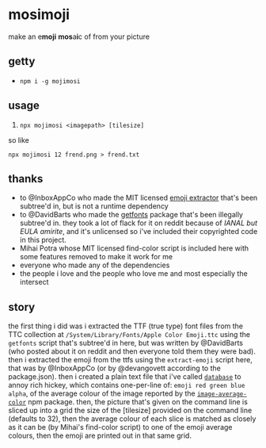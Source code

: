# mosimoji

make an e**moji** **mos**a**i**c of from your picture

## getty

- `npm i -g mojimosi`

## usage

1. `npx mojimosi <imagepath> [tilesize]`

so like

`npx mojimosi 12 frend.png > frend.txt`

## thanks

- to @InboxAppCo who made the MIT licensed [emoji extractor](https://github.com/InboxAppCo/extract-emoji) that's been subtree'd in, but is not a runtime dependency
- to @DavidBarts who made the [getfonts](https://github.com/DavidBarts/getfonts) package that's been illegally subtree'd in. they took a lot of flack for it on reddit because of _IANAL but EULA amirite_, and it's unlicensed so i've included their copyrighted code in this project.
- Mihai Potra whose MIT licensed find-color script is included here with some features removed to make it work for me
- everyone who made any of the dependencies
- the people i love and the people who love me and most especially the intersect

## story

the first thing i did was i extracted the TTF (true type) font files from the
TTC collection at `/System/Library/Fonts/Apple Color Emoji.ttc` using the
`getfonts` script that's subtree'd in here, but was written by @DavidBarts (who
posted about it on reddit and then everyone told them they were bad). then i
extracted the emoji from the ttfs using the `extract-emoji` script here, that
was by @InboxAppCo (or by @devangovett according to the package.json).
then i created a plain text file that i've called [`database`](./database) to
annoy rich hickey, which contains one-per-line of: `emoji red green blue alpha`,
of the average colour of the image reported by the [`image-average-color`](https://npmjs.org/image-average-color)
npm package.
then, the picture that's given on the command line is sliced up into a grid the
size of the [tilesize] provided on the command line (defaults to 32), then the
average colour of each slice is matched as closely as it can be (by Mihai's
find-color script) to one of the emoji average colours, then the emoji are
printed out in that same grid.
